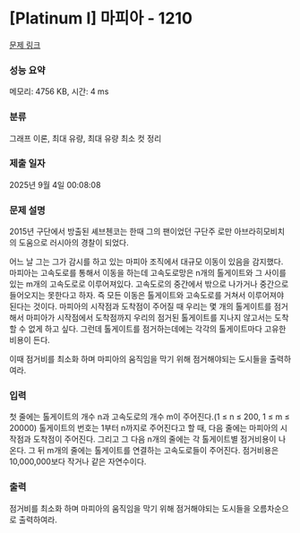 # [Platinum I] 마피아 - 1210 

[문제 링크](https://www.acmicpc.net/problem/1210) 

### 성능 요약

메모리: 4756 KB, 시간: 4 ms

### 분류

그래프 이론, 최대 유량, 최대 유량 최소 컷 정리

### 제출 일자

2025년 9월 4일 00:08:08

### 문제 설명

<p>2015년 구단에서 방출된 셰브첸코는 한때 그의 팬이었던 구단주 로만 아브라히모비치의 도움으로 러시아의 경찰이 되었다.</p>

<p>어느 날 그는 그가 감시를 하고 있는 마피아 조직에서 대규모 이동이 있음을 감지했다. 마피아는 고속도로를 통해서 이동을 하는데 고속도로망은 n개의 톨게이트와 그 사이를 있는 m개의 고속도로로 이루어져있다. 고속도로의 중간에서 밖으로 나가거나 중간으로 들어오지는 못한다고 하자. 즉 모든 이동은 톨게이트와 고속도로를 거쳐서 이루어져야 된다는 것이다. 마피아의 시작점과 도착점이 주어질 때 우리는 몇 개의 톨게이트를 점거해서 마피아가 시작점에서 도착점까지 우리의 점거된 톨게이트를 지나지 않고서는 도착할 수 없게 하고 싶다. 그런데 톨게이트를 점거하는데에는 각각의 톨게이트마다 고유한 비용이 든다.</p>

<p>이때 점거비를 최소화 하며 마피아의 움직임을 막기 위해 점거해야되는 도시들을 출력하여라.</p>

### 입력 

 <p>첫 줄에는 톨게이트의 개수 n과 고속도로의 개수 m이 주어진다.(1 ≤ n ≤ 200, 1 ≤ m ≤ 20000) 톨게이트의 번호는 1부터 n까지로 주어진다고 할 때, 다음 줄에는 마피아의 시작점과 도착점이 주어진다. 그리고 그 다음 n개의 줄에는 각 톨게이트별 점거비용이 나온다. 그 뒤 m개의 줄에는 톨게이트를 연결하는 고속도로들이 주어진다. 점거비용은 10,000,000보다 작거나 같은 자연수이다.</p>

### 출력 

 <p>점거비를 최소화 하며 마피아의 움직임을 막기 위해 점거해야되는 도시들을 오름차순으로 출력하여라.</p>

